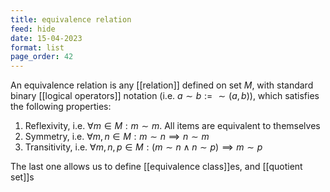 ```yaml
---
title: equivalence relation
feed: hide
date: 15-04-2023
format: list
page_order: 42
---
```



An equivalence relation is any [[relation]] defined on set $M$, with standard binary [[logical operators]] notation (i.e. $a\sim b := \sim(a,b)$), which satisfies the following properties:

1. Reflexivity, i.e. $\forall m \in M: m \sim m$. All items are equivalent to themselves
2. Symmetry, i.e. $\forall m, n \in M: m\sim n \implies n\sim m$
3. Transitivity, i.e. $\forall m, n, p \in M: (m \sim n \land n  \sim p) \implies m \sim p$

The last one allows us to define [[equivalence class]]es, and [[quotient set]]s